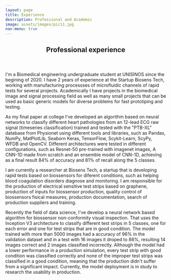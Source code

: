 ```yaml
---
layout: page
title: Experience
description: Professional and Academic
image: assets/images/pic11.jpg
nav-menu: true
---
```


<!-- Main -->
<div id="main" class="alt">

<!-- One -->
<section id="one">
	<div class="inner">
		<header class="major">
			<h1>Professional experience</h1>
		</header>

<!-- Content -->
<p>I'm a Biomedical engineering undergraduate student at UNISINOS since the begining of 2020. I have 2 years of experience at the Startup Biosens Tech, working with manufacturing processses of microfluidic channels of rapid tests for several projects. Academically I have projects in the biomedical image and signal processing field as well as many small projects that can be used as basic generic models for diverse problems for fast prototiping and testing.</p>
<p>As my final paper at college I've developed an algorithm based on neural networks to classify different heart pathologies from an 12-lead ECG raw signal (timeseries classification) trained and tested with the "PTB-XL" database from Physionet using different tools and libraries, such as Pandas, NumPy, MatPlotLib, Seaborn Keras, TensorFlow, Scykit-Learn, ScyPy, WFDB and OpenCV. Different architectures were tested in different configurations, such as Resnet-50 pre-trained with imagenet images, A CNN-1D made from scratch and an ensemble model of CNN-1D, achieving as a final result 84% of accuracy and 81% of recall along the 5 classes.</p>

<p>I am currently a researcher at Biosens Tech, a startup that is developing rapid tests based on biossensors for diferent conditions, such as helping blood coagulation disorders diagnose and monitoring. I am responsible for the production of electrical sensitive test strips based on graphene, production of inputs for biossensor production, quality control of biossensors fisical measures, production documentation, search of production suppliers and training.</p>

<p>Recently the field of data science, I've develop a neural network based algorithm for biossensor non-conformity visual inspection. That uses the Inception V3 architecture to classify different test strips in 5 classes, one for each error and one for test strips that are in good condition. The model trained with more than 5000 images had a accuracy of 96% in the validation dataset and in a test with 16 images it droped to 88%, resulting 14 images correct and 2 images classified incorrectly. Although the model had a lower performance in a production simulation, every test strip with good condition was classified correctly and none of the improper test strips was classified in a good condition, meaning that the production didn't suffer from a significant impact. Currently, the model deployment is in study to research the usability in production.</p>